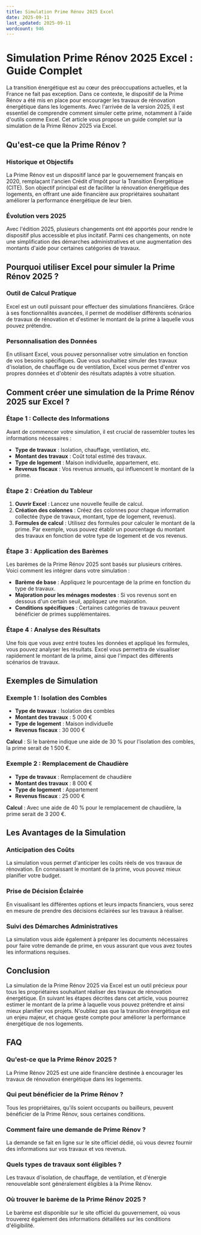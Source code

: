 ```yaml
---
title: Simulation Prime Rénov 2025 Excel
date: 2025-09-11
last_updated: 2025-09-11
wordcount: 946
---
```


# Simulation Prime Rénov 2025 Excel : Guide Complet

La transition énergétique est au cœur des préoccupations actuelles, et la France ne fait pas exception. Dans ce contexte, le dispositif de la Prime Rénov a été mis en place pour encourager les travaux de rénovation énergétique dans les logements. Avec l'arrivée de la version 2025, il est essentiel de comprendre comment simuler cette prime, notamment à l'aide d'outils comme Excel. Cet article vous propose un guide complet sur la simulation de la Prime Rénov 2025 via Excel.

## Qu'est-ce que la Prime Rénov ?

### Historique et Objectifs

La Prime Rénov est un dispositif lancé par le gouvernement français en 2020, remplaçant l'ancien Crédit d'Impôt pour la Transition Énergétique (CITE). Son objectif principal est de faciliter la rénovation énergétique des logements, en offrant une aide financière aux propriétaires souhaitant améliorer la performance énergétique de leur bien.

### Évolution vers 2025

Avec l'édition 2025, plusieurs changements ont été apportés pour rendre le dispositif plus accessible et plus incitatif. Parmi ces changements, on note une simplification des démarches administratives et une augmentation des montants d'aide pour certaines catégories de travaux.

## Pourquoi utiliser Excel pour simuler la Prime Rénov 2025 ?

### Outil de Calcul Pratique

Excel est un outil puissant pour effectuer des simulations financières. Grâce à ses fonctionnalités avancées, il permet de modéliser différents scénarios de travaux de rénovation et d'estimer le montant de la prime à laquelle vous pouvez prétendre.

### Personnalisation des Données

En utilisant Excel, vous pouvez personnaliser votre simulation en fonction de vos besoins spécifiques. Que vous souhaitiez simuler des travaux d'isolation, de chauffage ou de ventilation, Excel vous permet d'entrer vos propres données et d'obtenir des résultats adaptés à votre situation.

## Comment créer une simulation de la Prime Rénov 2025 sur Excel ?

### Étape 1 : Collecte des Informations

Avant de commencer votre simulation, il est crucial de rassembler toutes les informations nécessaires :

- **Type de travaux** : Isolation, chauffage, ventilation, etc.
- **Montant des travaux** : Coût total estimé des travaux.
- **Type de logement** : Maison individuelle, appartement, etc.
- **Revenus fiscaux** : Vos revenus annuels, qui influencent le montant de la prime.

### Étape 2 : Création du Tableur

1. **Ouvrir Excel** : Lancez une nouvelle feuille de calcul.
2. **Création des colonnes** : Créez des colonnes pour chaque information collectée (type de travaux, montant, type de logement, revenus).
3. **Formules de calcul** : Utilisez des formules pour calculer le montant de la prime. Par exemple, vous pouvez établir un pourcentage du montant des travaux en fonction de votre type de logement et de vos revenus.

### Étape 3 : Application des Barèmes

Les barèmes de la Prime Rénov 2025 sont basés sur plusieurs critères. Voici comment les intégrer dans votre simulation :

- **Barème de base** : Appliquez le pourcentage de la prime en fonction du type de travaux.
- **Majoration pour les ménages modestes** : Si vos revenus sont en dessous d'un certain seuil, appliquez une majoration.
- **Conditions spécifiques** : Certaines catégories de travaux peuvent bénéficier de primes supplémentaires.

### Étape 4 : Analyse des Résultats

Une fois que vous avez entré toutes les données et appliqué les formules, vous pouvez analyser les résultats. Excel vous permettra de visualiser rapidement le montant de la prime, ainsi que l'impact des différents scénarios de travaux.

## Exemples de Simulation

### Exemple 1 : Isolation des Combles

- **Type de travaux** : Isolation des combles
- **Montant des travaux** : 5 000 €
- **Type de logement** : Maison individuelle
- **Revenus fiscaux** : 30 000 €

**Calcul** : Si le barème indique une aide de 30 % pour l'isolation des combles, la prime serait de 1 500 €.

### Exemple 2 : Remplacement de Chaudière

- **Type de travaux** : Remplacement de chaudière
- **Montant des travaux** : 8 000 €
- **Type de logement** : Appartement
- **Revenus fiscaux** : 25 000 €

**Calcul** : Avec une aide de 40 % pour le remplacement de chaudière, la prime serait de 3 200 €.

## Les Avantages de la Simulation

### Anticipation des Coûts

La simulation vous permet d'anticiper les coûts réels de vos travaux de rénovation. En connaissant le montant de la prime, vous pouvez mieux planifier votre budget.

### Prise de Décision Éclairée

En visualisant les différentes options et leurs impacts financiers, vous serez en mesure de prendre des décisions éclairées sur les travaux à réaliser.

### Suivi des Démarches Administratives

La simulation vous aide également à préparer les documents nécessaires pour faire votre demande de prime, en vous assurant que vous avez toutes les informations requises.

## Conclusion

La simulation de la Prime Rénov 2025 via Excel est un outil précieux pour tous les propriétaires souhaitant réaliser des travaux de rénovation énergétique. En suivant les étapes décrites dans cet article, vous pourrez estimer le montant de la prime à laquelle vous pouvez prétendre et ainsi mieux planifier vos projets. N'oubliez pas que la transition énergétique est un enjeu majeur, et chaque geste compte pour améliorer la performance énergétique de nos logements.

## FAQ

### Qu'est-ce que la Prime Rénov 2025 ?

La Prime Rénov 2025 est une aide financière destinée à encourager les travaux de rénovation énergétique dans les logements.

### Qui peut bénéficier de la Prime Rénov ?

Tous les propriétaires, qu'ils soient occupants ou bailleurs, peuvent bénéficier de la Prime Rénov, sous certaines conditions.

### Comment faire une demande de Prime Rénov ?

La demande se fait en ligne sur le site officiel dédié, où vous devrez fournir des informations sur vos travaux et vos revenus.

### Quels types de travaux sont éligibles ?

Les travaux d'isolation, de chauffage, de ventilation, et d'énergie renouvelable sont généralement éligibles à la Prime Rénov.

### Où trouver le barème de la Prime Rénov 2025 ?

Le barème est disponible sur le site officiel du gouvernement, où vous trouverez également des informations détaillées sur les conditions d'éligibilité.